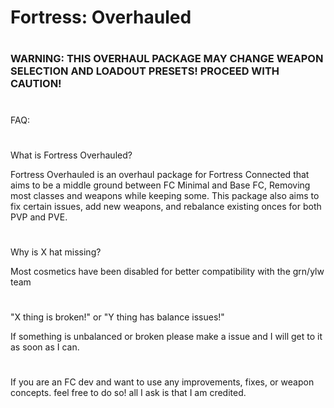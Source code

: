 # Fortress: Overhauled

#

### WARNING: THIS OVERHAUL PACKAGE MAY CHANGE WEAPON SELECTION AND LOADOUT PRESETS! PROCEED WITH CAUTION!

#

FAQ:

#


What is Fortress Overhauled?

Fortress Overhauled is an overhaul package for Fortress Connected that aims to be a middle ground between FC Minimal and Base FC, Removing most classes and weapons while keeping some.
This package also aims to fix certain issues, add new weapons, and rebalance existing onces for both PVP and PVE.

#

Why is X hat missing?

Most cosmetics have been disabled for better compatibility with the grn/ylw team

#

"X thing is broken!" or "Y thing has balance issues!"

If something is unbalanced or broken please make a issue and I will get to it as soon as I can.

#

If you are an FC dev and want to use any improvements, fixes, or weapon concepts. feel free to do so! all I ask is that I am credited.

